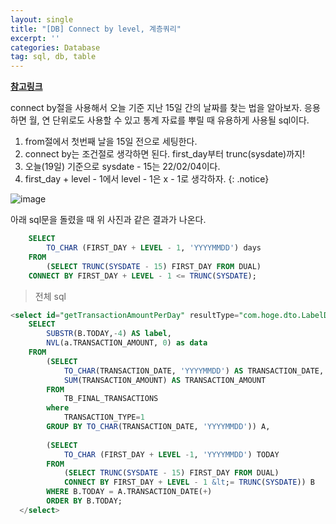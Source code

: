 ```yaml
---
layout: single
title: "[DB] Connect by level, 계층쿼리"
excerpt: ''
categories: Database
tag: sql, db, table
---
```

**[참고링크](https://loveuceci.tistory.com/1226)**

connect by절을 사용해서 오늘 기준 지난 15일 간의 날짜를 찾는 법을 알아보자. 응용하면 월, 연 단위로도 사용할 수 있고 통계 자료를 뿌릴 때 유용하게 사용될 sql이다.

>
1. from절에서 첫번째 날을 15일 전으로 세팅한다. <br>
2. connect by는 조건절로 생각하면 된다. first_day부터 trunc(sysdate)까지! <br>
3. 오늘(19일) 기준으로 sysdate - 15는 22/02/04이다. <br>
4. first_day + level - 1에서 level - 1은 x - 1로 생각하자.
{: .notice}

![image](https://user-images.githubusercontent.com/87356533/154790444-16e8fb7e-f886-4bf5-8d7c-fdd70eb0a83a.png)

아래 sql문을 돌렸을 때 위 사진과 같은 결과가 나온다. 

```sql
    SELECT
        TO_CHAR (FIRST_DAY + LEVEL - 1, 'YYYYMMDD') days
    FROM 
        (SELECT TRUNC(SYSDATE - 15) FIRST_DAY FROM DUAL)
    CONNECT BY FIRST_DAY + LEVEL - 1 <= TRUNC(SYSDATE);
```

> 전체 sql

```sql
<select id="getTransactionAmountPerDay" resultType="com.hoge.dto.LabelDataDto">
    SELECT 
        SUBSTR(B.TODAY,-4) AS label, 
        NVL(a.TRANSACTION_AMOUNT, 0) as data
    FROM 
        (SELECT 
            TO_CHAR(TRANSACTION_DATE, 'YYYYMMDD') AS TRANSACTION_DATE,
            SUM(TRANSACTION_AMOUNT) AS TRANSACTION_AMOUNT
        FROM 
            TB_FINAL_TRANSACTIONS
        where 
            TRANSACTION_TYPE=1
        GROUP BY TO_CHAR(TRANSACTION_DATE, 'YYYYMMDD')) A, 
        
        (SELECT
            TO_CHAR (FIRST_DAY + LEVEL -1, 'YYYYMMDD') TODAY
        FROM 
            (SELECT TRUNC(SYSDATE - 15) FIRST_DAY FROM DUAL)
            CONNECT BY FIRST_DAY + LEVEL - 1 &lt;= TRUNC(SYSDATE)) B
        WHERE B.TODAY = A.TRANSACTION_DATE(+)
        ORDER BY B.TODAY;
  </select>
```